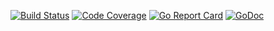 [![Build Status](https://travis-ci.org/smartystreets/joyride.svg?branch=master)](https://travis-ci.org/smartystreets/joyride)
[![Code Coverage](https://codecov.io/gh/smartystreets/joyride/branch/master/graph/badge.svg)](https://codecov.io/gh/smartystreets/joyride)
[![Go Report Card](https://goreportcard.com/badge/github.com/smartystreets/joyride)](https://goreportcard.com/report/github.com/smartystreets/joyride)
[![GoDoc](https://godoc.org/github.com/smartystreets/joyride?status.svg)](http://godoc.org/github.com/smartystreets/joyride)
